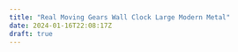 ```yaml
---
title: "Real Moving Gears Wall Clock Large Modern Metal"
date: 2024-01-16T22:08:17Z
draft: true
---
```


